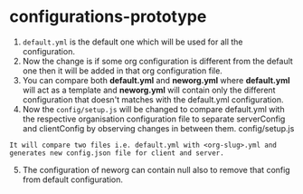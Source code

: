 # configurations-prototype

1. `default.yml` is the default one which will be used for all the configuration.
2. Now the change is if some org configuration is different from the default one then it will be added in that org configuration file.
3. You can compare both **default.yml** and **neworg.yml** where **default.yml** will act as a template and **neworg.yml** will contain only the different configuration that doesn't matches with the default.yml configuration.
4. Now the `config/setup.js` will be changed to compare default.yml with the respective organisation configuration file to separate serverConfig and clientConfig by observing changes in between them.
config/setup.js
```
It will compare two files i.e. default.yml with <org-slug>.yml and generates new config.json file for client and server.
```
5. The configuration of neworg can contain null also to remove that config from default configuration.